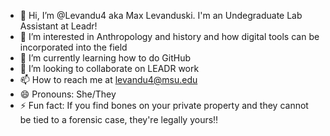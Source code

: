 - 👋 Hi, I’m @Levandu4 aka Max Levanduski. I'm an Undegraduate Lab Assistant at Leadr! 
- 👀 I’m interested in Anthropology and history and how digital tools can be incorporated into the field 
- 🌱 I’m currently learning how to do GitHub 
- 💞️ I’m looking to collaborate on LEADR work
- 📫 How to reach me at levandu4@msu.edu
- 😄 Pronouns: She/They
- ⚡ Fun fact: If you find bones on your private property and they cannot be tied to a forensic case, they're legally yours‼️

<!---
Levandu4/Levandu4 is a ✨ special ✨ repository because its `README.md` (this file) appears on your GitHub profile.
You can click the Preview link to take a look at your changes.
--->
